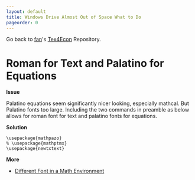 ```yaml
---
layout: default
title: Windows Drive Almost Out of Space What to Do
pageorder: 0
---
```


Go back to [fan](http://fanwangecon.github.io/CodeDynaAsset/)'s [Tex4Econ](https://fanwangecon.github.io/Tex4Econ) Repository.

# Roman for Text and Palatino for Equations

**Issue**

Palatino equations seem significantly nicer looking, especially mathcal. But Palatino fonts too large. Including the two commands in preamble as below allows for roman font for text and palatino fonts for equations.

**Solution**

```{tex}
\usepackage{mathpazo}
% \usepackage{mathptmx}
\usepackage{newtxtext}
```

**More**

- [Different Font in a Math Environment](https://tex.stackexchange.com/questions/63602/different-font-in-a-math-environment)
